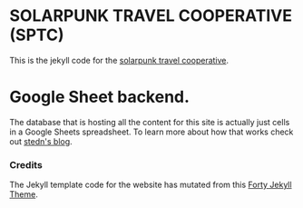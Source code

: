 # SOLARPUNK TRAVEL COOPERATIVE (SPTC)

This is the jekyll code for the [solarpunk travel cooperative](https://solarpunktravel.org).

# Google Sheet backend.

The database that is hosting all the content for this site is actually just cells in a Google Sheets spreadsheet.  To learn more about how that works check out [stedn's blog](https://bonkerfield.org/2022/02/google-sheet-hosted-website/).

### Credits

The Jekyll template code for the website has mutated from this [Forty Jekyll Theme](https://gitlab.com/andrewbanchich/forty-jekyll-theme).

